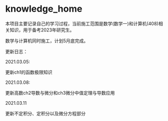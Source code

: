 # knowledge_home
本项目主要记录自己的学习过程，当前施工范围是数学(数学一)和计算机(408)相关知识，用于备考2023年研究生。

数学与计算机同时施工，计划5月底完成。

更新日志：

2021.03.05:

更新ch1的函数极限知识

2021.03.08:

更新高数ch2导数与微分和ch3微分中值定理与导数应用


2021.03.11

更新不定积分、定积分以及微分方程部分

